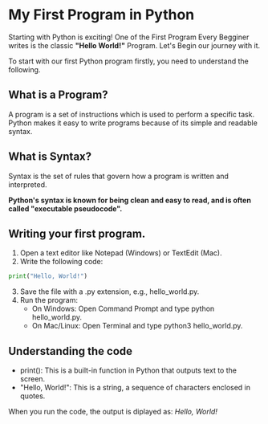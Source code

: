 # My First Program in Python

Starting with Python is exciting! One of the First Program Every Begginer writes is the classic **"Hello World!"** Program. Let's Begin our journey with it.

To start with our first Python program firstly, you need to understand the following.

## What is a Program?

A program is a set of instructions which is used to perform a specific task.
Python makes it easy to write programs because of its simple and readable syntax.

## What is Syntax?

Syntax is the set of rules that govern how a program is written and interpreted.

**Python's syntax is known for being clean and easy to read, and is often called "executable pseudocode".**

## Writing your first program.

1. Open a text editor like Notepad (Windows) or TextEdit (Mac).  
2. Write the following code:  

```python
print("Hello, World!")
```
3. Save the file with a .py extension, e.g., hello_world.py.
4. Run the program:
   - On Windows: Open Command Prompt and type python hello_world.py.
   - On Mac/Linux: Open Terminal and type python3 hello_world.py.

## Understanding the code
- print(): This is a built-in function in Python that outputs text to the screen.
- "Hello, World!": This is a string, a sequence of characters enclosed in quotes.

When you run the code, the output is diplayed as:
*Hello, World!*
